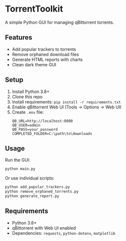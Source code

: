 # TorrentToolkit

A simple Python GUI for managing qBittorrent torrents.

## Features

- Add popular trackers to torrents
- Remove orphaned download files  
- Generate HTML reports with charts
- Clean dark theme GUI

## Setup

1. Install Python 3.8+
2. Clone this repo
3. Install requirements: `pip install -r requirements.txt`
4. Enable qBittorrent Web UI (Tools → Options → Web UI)
5. Create `.env` file:
   ```
   QB_URL=http://localhost:8080
   QB_USER=admin
   QB_PASS=your_password
   COMPLETED_FOLDER=C:\path\to\downloads
   ```

## Usage

Run the GUI:
```bash
python main.py
```

Or use individual scripts:
```bash
python add_popular_trackers.py
python remove_orphaned_torrents.py  
python generate_report.py
```

## Requirements

- Python 3.8+
- qBittorrent with Web UI enabled
- Dependencies: `requests`, `python-dotenv`, `matplotlib`